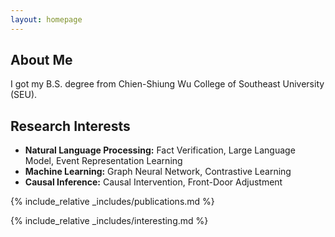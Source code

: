 ```yaml
---
layout: homepage
---
```


## About Me

I got my B.S. degree from Chien-Shiung Wu College of Southeast University (SEU).

## Research Interests

- **Natural Language Processing:** Fact Verification, Large Language Model, Event Representation Learning
- **Machine Learning:** Graph Neural Network, Contrastive Learning
- **Causal Inference:** Causal Intervention, Front-Door Adjustment

{% include_relative _includes/publications.md %}

{% include_relative _includes/interesting.md %}

<!-- {% include_relative _includes/services.md %} -->